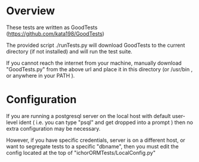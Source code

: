 Overview
========

These tests are written as GoodTests (https://github.com/kata198/GoodTests)

The provided script ./runTests.py will download GoodTests to the current directory (if not installed) and will run the test suite.

If you cannot reach the internet from your machine, manually download "GoodTests.py" from the above url and place it in this directory (or /usr/bin , or anywhere in your PATH ).


Configuration
=============

If you are running a postgresql server on the local host with default user-level ident ( i.e. you can type "psql" and get dropped into a prompt ) then no extra configuration may be necessary.

However, if you have specific credentials, server is on a different host, or want to segregate tests to a specific "dbname", then you must edit the config located at the top of "ichorORMTests/LocalConfig.py"
